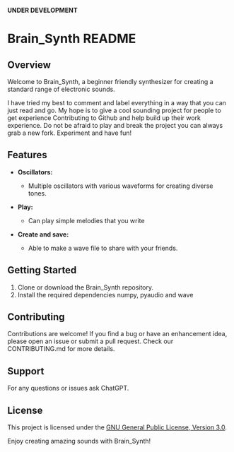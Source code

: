 **UNDER DEVELOPMENT**

# Brain_Synth README

## Overview

Welcome to Brain_Synth, a beginner friendly synthesizer for creating a standard range of electronic sounds.

I have tried my best to comment and label everything in a way that you can just read and go. 
My hope is to give a cool sounding project for people to get experience Contributing to Github and help build up their work experience.
Do not be afraid to play and break the project you can always grab a new fork.
Experiment and have fun!

## Features

- **Oscillators:**
  - Multiple oscillators with various waveforms for creating diverse tones.

- **Play:**
  - Can play simple melodies that you write

- **Create and save:**
    - Able to make a wave file to share with your friends.


## Getting Started

1. Clone or download the Brain_Synth repository.
2. Install the required dependencies numpy, pyaudio and wave

## Contributing

Contributions are welcome! If you find a bug or have an enhancement idea, please open an issue or submit a pull request. Check our CONTRIBUTING.md for more details.

## Support

For any questions or issues ask ChatGPT.

## License

This project is licensed under the [GNU General Public License, Version 3.0](LICENSE).

Enjoy creating amazing sounds with Brain_Synth!

